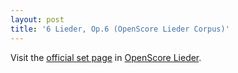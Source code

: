```yaml
---
layout: post
title: '6 Lieder, Op.6 (OpenScore Lieder Corpus)'
---
```


Visit the [official set page] in [OpenScore Lieder].

[official set page]: https://musescore.com/openscore-lieder-corpus/sets/5103021
[OpenScore Lieder]: https://musescore.com/openscore-lieder-corpus

